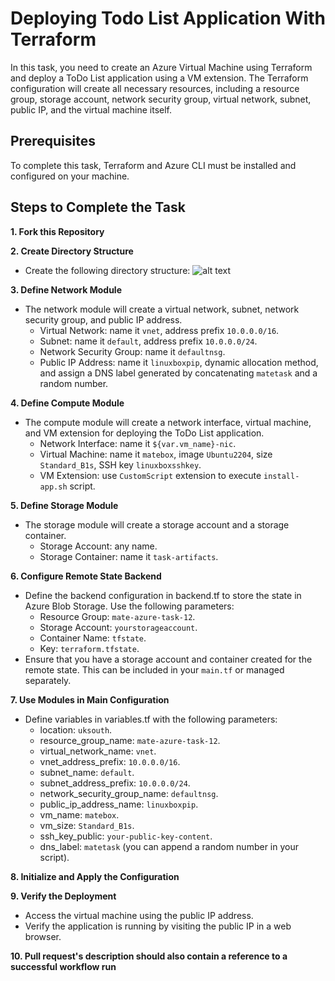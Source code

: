 # Deploying Todo List Application With Terraform

In this task, you need to create an Azure Virtual Machine using Terraform and deploy a ToDo List application using a VM extension. The Terraform configuration will create all necessary resources, including a resource group, storage account, network security group, virtual network, subnet, public IP, and the virtual machine itself.

## Prerequisites

To complete this task, Terraform and Azure CLI must be installed and configured on your machine.

## Steps to Complete the Task

**1. Fork this Repository**

**2. Create Directory Structure**

- Create the following directory structure:
![alt text](image.png)

**3. Define Network Module**

- The network module will create a virtual network, subnet, network security group, and public IP address.
    * Virtual Network: name it `vnet`, address prefix `10.0.0.0/16`.
    * Subnet: name it `default`, address prefix `10.0.0.0/24`.
    * Network Security Group: name it `defaultnsg`.
    * Public IP Address: name it `linuxboxpip`, dynamic allocation method, and assign a DNS label generated by concatenating `matetask` and a random number.

**4. Define Compute Module**

- The compute module will create a network interface, virtual machine, and VM extension for deploying the ToDo List application.
    * Network Interface: name it `${var.vm_name}-nic`.
    * Virtual Machine: name it `matebox`, image `Ubuntu2204`, size `Standard_B1s`, SSH key `linuxboxsshkey`.
    * VM Extension: use `CustomScript` extension to execute `install-app.sh` script.


**5. Define Storage Module**

- The storage module will create a storage account and a storage container.
    * Storage Account: any name.
    * Storage Container: name it `task-artifacts`.

**6. Configure Remote State Backend**

- Define the backend configuration in backend.tf to store the state in Azure Blob Storage. Use the following parameters:
    * Resource Group: `mate-azure-task-12`.
    * Storage Account: `yourstorageaccount`.
    * Container Name: `tfstate`.
    * Key: `terraform.tfstate`.
- Ensure that you have a storage account and container created for the remote state. This can be included in your `main.tf` or managed separately.

**7. Use Modules in Main Configuration**
- Define variables in variables.tf with the following parameters:
    * location: `uksouth`.
    * resource_group_name: `mate-azure-task-12`.
    * virtual_network_name: `vnet`.
    * vnet_address_prefix: `10.0.0.0/16`.
    * subnet_name: `default`.
    * subnet_address_prefix: `10.0.0.0/24`.
    * network_security_group_name: `defaultnsg`.
    * public_ip_address_name: `linuxboxpip`.
    * vm_name: `matebox`.
    * vm_size: `Standard_B1s`.
    * ssh_key_public: `your-public-key-content`.
    * dns_label: `matetask` (you can append a random number in your script).

**8. Initialize and Apply the Configuration**

**9. Verify the Deployment**

- Access the virtual machine using the public IP address.
- Verify the application is running by visiting the public IP in a web browser.

**10. Pull request's description should also contain a reference to a successful workflow run**
